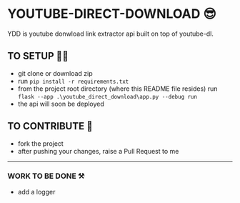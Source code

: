# YOUTUBE-DIRECT-DOWNLOAD 😎
YDD is youtube donwload link extractor api built on top of youtube-dl.

## TO SETUP 👨‍💻
- git clone or download zip
- run `pip install -r requirements.txt`
- from the project root directory (where this README file resides) run `flask --app .\youtube_direct_download\app.py --debug run`
- the api will soon be deployed

## TO CONTRIBUTE 🤗
- fork the project 
- after pushing your changes, raise a Pull Request to me 

<hr />

### WORK TO BE DONE ⚒️
- add a logger
